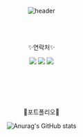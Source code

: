 <div align="center">

![header](https://capsule-render.vercel.app/api?type=cylinder&color=000000&height=150&section=header&text=Pretty_Duna&fontColor=ffffff&fontSize=70&animation=fadeIn&fontAlignY=55)

<br/> <br/> <br/>
✨연락처✨

<img src="https://img.shields.io/badge/gmail-EA4335?style=flat-square&logo=gmail&logoColor=white"/> <img src="https://img.shields.io/badge/asj05291@naver.com-30B980?style=flat-square&logo=minutemailer&logoColor=white"/> <img src="https://img.shields.io/badge/prettyjuna52-E4405F?style=flat-square&logo=Instagram&logoColor=white"/>

<br/>

<br/> <br/> <br/>
🌱포트폴리오🌱

![Anurag's GitHub stats](https://github-readme-stats.vercel.app/api?username=JAJUa&show_icons=true&theme=radical)

</div>
<!--
**JAJUa/JAJUa** is a ✨ _special_ ✨ repository because its `README.md` (this file) appears on your GitHub profile.

Here are some ideas to get you started:

- 🔭 I’m currently working on ...
- 🌱 I’m currently learning ...
- 👯 I’m looking to collaborate on ...
- 🤔 I’m looking for help with ...
- 💬 Ask me about ...
- 📫 How to reach me: ...
- 😄 Pronouns: ...
- ⚡ Fun fact: ...
-->
